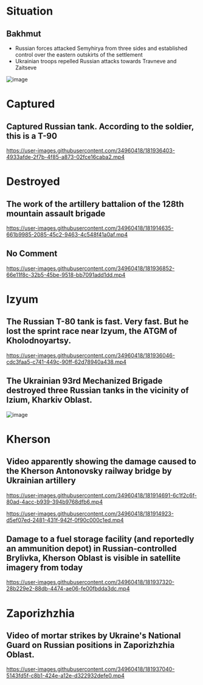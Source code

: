 # Situation

## Bakhmut

- Russian forces attacked Semyhirya from three sides and established control over the eastern outskirts of the settlement
- Ukrainian troops repelled Russian attacks towards Travneve and Zaitseve 

![image](https://user-images.githubusercontent.com/34960418/181936438-b41d804b-301a-4e2c-a858-77a7eaec137b.png)


# Captured

## Captured Russian tank. According to the soldier, this is a T-90

https://user-images.githubusercontent.com/34960418/181936403-4933afde-2f7b-4f85-a873-02fce16caba2.mp4


# Destroyed

## The work of the artillery battalion of the 128th mountain assault brigade

https://user-images.githubusercontent.com/34960418/181914635-661b9985-2085-45c2-9463-4c548f41a0af.mp4


## No Comment

https://user-images.githubusercontent.com/34960418/181936852-66e11f8c-32b5-45be-9518-bb7091add1dd.mp4


# Izyum

## The Russian T-80 tank is fast. Very fast. But he lost the sprint race near Izyum, the ATGM of Kholodnoyartsy.

https://user-images.githubusercontent.com/34960418/181936046-cdc3faa5-c741-449c-90ff-62d78940a438.mp4


## The Ukrainian 93rd Mechanized Brigade destroyed three Russian tanks in the vicinity of Izium, Kharkiv Oblast. 

![image](https://user-images.githubusercontent.com/34960418/181937290-ac7de7d3-41da-467c-b8dc-e7ce98494c03.png)


# Kherson 

## Video apparently showing the damage caused to the Kherson Antonovsky railway bridge by Ukrainian artillery

https://user-images.githubusercontent.com/34960418/181914691-6c1f2c6f-80ad-4acc-b939-394b9768dfb6.mp4

https://user-images.githubusercontent.com/34960418/181914923-d5ef07ed-2481-431f-942f-0f90c000c1ed.mp4


## Damage to a fuel storage facility (and reportedly an ammunition depot) in Russian-controlled Brylivka, Kherson Oblast is visible in satellite imagery from today

https://user-images.githubusercontent.com/34960418/181937320-28b229e2-88db-4474-ae06-fe00fbdda3dc.mp4


# Zaporizhzhia

## Video of mortar strikes by Ukraine's National Guard on Russian positions in Zaporizhzhia Oblast.

https://user-images.githubusercontent.com/34960418/181937040-5143fd5f-c8b1-424e-a12e-d322932defe0.mp4







